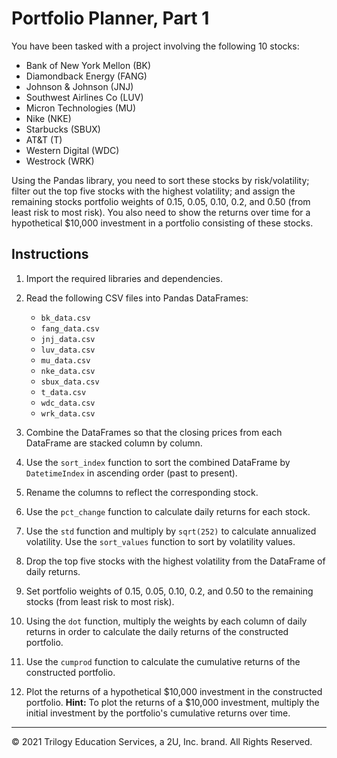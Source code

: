# Portfolio Planner, Part 1

You have been tasked with a project involving the following 10 stocks:

* Bank of New York Mellon (BK)
* Diamondback Energy (FANG)
* Johnson & Johnson (JNJ)
* Southwest Airlines Co (LUV)
* Micron Technologies (MU)
* Nike (NKE)
* Starbucks (SBUX)
* AT&T (T)
* Western Digital (WDC)
* Westrock (WRK)

Using the Pandas library, you need to sort these stocks by risk/volatility; filter out the top five stocks with the highest volatility; and assign the remaining stocks portfolio weights of 0.15, 0.05, 0.10, 0.2, and 0.50 (from least risk to most risk). You also need to show the returns over time for a hypothetical $10,000 investment in a portfolio consisting of these stocks. 

## Instructions

1. Import the required libraries and dependencies.

2. Read the following CSV files into Pandas DataFrames: 

    * `bk_data.csv`
    * `fang_data.csv`
    * `jnj_data.csv`
    * `luv_data.csv`
    * `mu_data.csv`
    * `nke_data.csv`
    * `sbux_data.csv`
    * `t_data.csv`
    * `wdc_data.csv`
    * `wrk_data.csv`

3. Combine the DataFrames so that the closing prices from each DataFrame are stacked column by column.

4. Use the `sort_index` function to sort the combined DataFrame by `DatetimeIndex` in ascending order (past to present).

5. Rename the columns to reflect the corresponding stock.

6. Use the `pct_change` function to calculate daily returns for each stock.

7. Use the `std` function and multiply by `sqrt(252)` to calculate annualized volatility. Use the `sort_values` function to sort by volatility values.

8. Drop the top five stocks with the highest volatility from the DataFrame of daily returns.

9. Set portfolio weights of 0.15, 0.05, 0.10, 0.2, and 0.50 to the remaining stocks (from least risk to most risk).

10. Using the `dot` function, multiply the weights by each column of daily returns in order to calculate the daily returns of the constructed portfolio.

11. Use the `cumprod` function to calculate the cumulative returns of the constructed portfolio.

12. Plot the returns of a hypothetical $10,000 investment in the constructed portfolio. **Hint:** To plot the returns of a $10,000 investment, multiply the initial investment by the portfolio's cumulative returns over time.

---

© 2021 Trilogy Education Services, a 2U, Inc. brand. All Rights Reserved.
